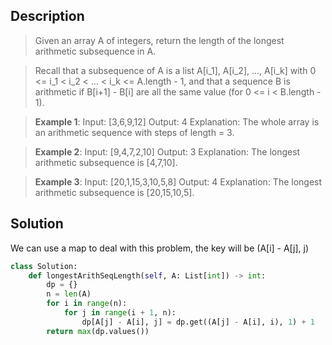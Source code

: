 ## Description
>Given an array A of integers, return the length of the longest arithmetic subsequence in A.

>Recall that a subsequence of A is a list A[i_1], A[i_2], ..., A[i_k] with 0 <= i_1 < i_2 < ... < i_k <= A.length - 1, and that a sequence B is arithmetic if B[i+1] - B[i] are all the same value (for 0 <= i < B.length - 1).

 

>**Example 1**:
Input: [3,6,9,12]
Output: 4
Explanation: 
The whole array is an arithmetic sequence with steps of length = 3.

>**Example 2**:
Input: [9,4,7,2,10]
Output: 3
Explanation: 
The longest arithmetic subsequence is [4,7,10].

>**Example 3**:
Input: [20,1,15,3,10,5,8]
Output: 4
Explanation: 
The longest arithmetic subsequence is [20,15,10,5].

## Solution

We can use a map to deal with this problem, the key will be (A[i] - A[j], j)

```python
class Solution:
    def longestArithSeqLength(self, A: List[int]) -> int:
        dp = {}
        n = len(A)
        for i in range(n):
            for j in range(i + 1, n):
                dp[A[j] - A[i], j] = dp.get((A[j] - A[i], i), 1) + 1
        return max(dp.values())
```


